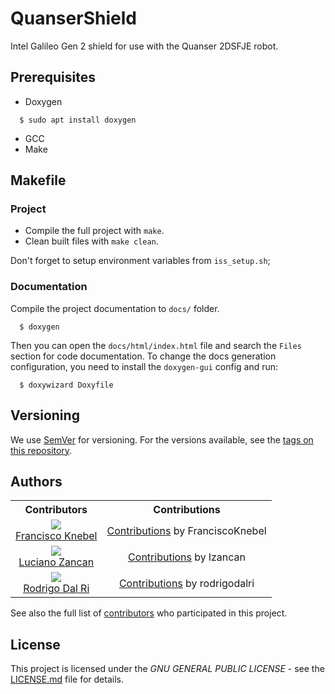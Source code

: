 # QuanserShield

Intel Galileo Gen 2 shield for use with the Quanser 2DSFJE robot.

## Prerequisites
- Doxygen
```
  $ sudo apt install doxygen
```

- GCC
- Make

## Makefile

### Project
- Compile the full project with `make`.
- Clean built files with `make clean`.

Don't forget to setup environment variables from `iss_setup.sh`;

### Documentation
Compile the project documentation to `docs/` folder.
```
  $ doxygen
```

Then you can open the `docs/html/index.html` file and search the `Files` section for code documentation.
To change the docs generation configuration, you need to install the `doxygen-gui` config and run:
```
  $ doxywizard Doxyfile
```

## Versioning

We use [SemVer](http://semver.org/) for versioning. For the versions available, see the [tags on this repository](https://github.com/FranciscoKnebel/micros/tags).

## Authors

<table style="text-align: center;">
  <tr>
    <th>Contributors</th>
    <th>Contributions</th>
  </tr>
  <tr>
    <td>
      <img src="https://avatars.githubusercontent.com/FranciscoKnebel?s=75">
      <br>
      <a href="https://github.com/FranciscoKnebel">Francisco Knebel</a>
    </td>
    <td>
      <a href="https://github.com/FranciscoKnebel/micros/commits?author=FranciscoKnebel">Contributions</a> by FranciscoKnebel
    </td>
  </tr>
  <tr>
    <td>
      <img src="https://avatars.githubusercontent.com/lzancan?s=75">
      <br>
      <a href="https://github.com/lzancan">Luciano Zancan</a>
    </td>
    <td>
      <a href="https://github.com/FranciscoKnebel/micros/commits?author=lzancan">Contributions</a> by lzancan
    </td>
  </tr>
  <tr>
    <td>
      <img src="https://avatars.githubusercontent.com/rodrigodalri?s=75">
      <br>
      <a href="https://github.com/rodrigodalri">Rodrigo Dal Ri</a>
    </td>
    <td>
      <a href="https://github.com/FranciscoKnebel/micros/commits?author=rodrigodalri">Contributions</a> by rodrigodalri
    </td>
  </tr>
</table>

See also the full list of [contributors](https://github.com/FranciscoKnebel/micros/contributors) who participated in this project.

## License

This project is licensed under the _GNU GENERAL PUBLIC LICENSE_ - see the [LICENSE.md](LICENSE.md) file for details.